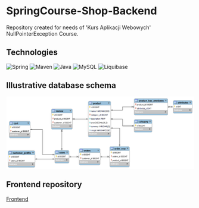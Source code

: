 # SpringCourse-Shop-Backend
Repository created for needs of 'Kurs Aplikacji Webowych' NullPointerException Course.

## Technologies
![Spring](https://img.shields.io/badge/Spring-6DB33F?style=for-the-badge&logo=spring&logoColor=white)
![Maven](https://img.shields.io/badge/Maven-C71A36?style=for-the-badge&logo=Apache%20Maven&logoColor=white)
![Java](https://img.shields.io/badge/Java-ED8B00?style=for-the-badge&logo=openjdk&logoColor=white)
![MySQL](https://img.shields.io/badge/mysql-%2300f.svg?style=for-the-badge&logo=mysql&logoColor=white)
![Liquibase](https://img.shields.io/static/v1?style=for-the-badge&message=Liquibase&color=2962FF&logo=Liquibase&logoColor=FFFFFF&label=)

## Illustrative database schema
<div align="center">
  <p>
    <img align="center" src="https://raw.githubusercontent.com/Primuu/SpringCourse-Shop-Backend/master/db_schema/schema.png" alt="database schema" />
  </p>
</div>

## Frontend repository
[Frontend](https://github.com/Primuu/SpringCourse-Shop-Frontend)
